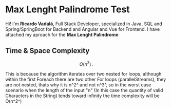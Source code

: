# Max Lenght Palindrome Test

Hi! I'm **Ricardo Vadalá**, Full Stack Developer, specialized in Java, SQL and Spring/SpringBoot for Backend and Angular and Vue for Frontend. 
I have attached my aproach for the **Max Lenght Palindrome**

## Time & Space Complexity

$$
 O(n^{2})\,.
$$

This is because the algorithm iterates over two nested for loops, although within the first Foreach there are two other For loops (parallelStreams), they are not nested, thats why it is n^2^ and not n^3^, so in the worst case scenario when the length of the input "n" (In this case the quantity of valid Characters in the String) tends toward infinity the time complexity will be O(n^2^)
